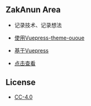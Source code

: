 ## ZakAnun Area

- 记录技术、记录想法 

- [使用Vuepress-theme-ououe](https://github.com/tolking/vuepress-theme-ououe)

- [基于Vuepress](https://github.com/vuejs/vuepress)

- [点击查看](https://www.zakli.cn/) 

## License 

- [CC-4.0](https://creativecommons.org/licenses/by-nc-sa/4.0/legalcode)
